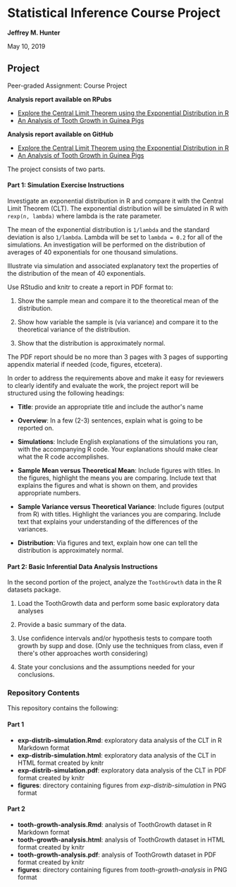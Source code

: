 # Statistical Inference Course Project

**Jeffrey M. Hunter**

May 10, 2019

## Project

Peer-graded Assignment: Course Project

**Analysis report available on RPubs**

* <a href="http://rpubs.com/OracleJavaNet/498056">Explore the Central Limit Theorem using the Exponential Distribution in R</a>
* <a href="http://rpubs.com/OracleJavaNet/498059">An Analysis of Tooth Growth in Guinea Pigs</a>

**Analysis report available on GitHub**

* <a href="http://htmlpreview.github.io/?https://github.com/oraclejavanet/statistical-inference-course-project-1/blob/master/exp-distrib-simulation.html" target="_blank">Explore the Central Limit Theorem using the Exponential Distribution in R</a>
* <a href="http://htmlpreview.github.io/?https://github.com/oraclejavanet/statistical-inference-course-project-1/blob/master/tooth-growth-analysis.html" target="_blank">An Analysis of Tooth Growth in Guinea Pigs</a>

The project consists of two parts.

#### Part 1: Simulation Exercise Instructions

Investigate an exponential distribution in R and compare it with the Central
Limit Theorem (CLT). The exponential distribution will be simulated in R with
`rexp(n, lambda)` where lambda is the rate parameter.

The mean of the exponential distribution is `1/lambda` and the standard
deviation is also `1/lambda`. Lambda will be set to `lambda = 0.2` for all of
the simulations. An investigation will be performed on the distribution of
averages of 40 exponentials for one thousand simulations.

Illustrate via simulation and associated explanatory text the properties of the
distribution of the mean of 40 exponentials.

Use RStudio and knitr to create a report in PDF format to:

1. Show the sample mean and compare it to the theoretical mean of the
   distribution.

1. Show how variable the sample is (via variance) and compare it to the
   theoretical variance of the distribution.

1. Show that the distribution is approximately normal.

The PDF report should be no more than 3 pages with 3 pages of supporting
appendix material if needed (code, figures, etcetera).

In order to address the requirements above and make it easy for reviewers to
clearly identify and evaluate the work, the project report will be structured 
using the following headings:

* **Title**: provide an appropriate title and include the author's name

* **Overview**: In a few (2-3) sentences, explain what is going to be reported
    on.

* **Simulations**: Include English explanations of the simulations you ran, with
    the accompanying R code. Your explanations should make clear
    what the R code accomplishes.

* **Sample Mean versus Theoretical Mean**: Include figures with titles. In the
    figures, highlight the means you are comparing. Include text that explains the
  figures and what is shown on them, and provides appropriate numbers.

* **Sample Variance versus Theoretical Variance**: Include figures
    (output from R) with titles. Highlight the variances you are comparing.
    Include text that explains your understanding of the differences of the
    variances.

* **Distribution**: Via figures and text, explain how one can tell the
distribution is approximately normal.

#### Part 2: Basic Inferential Data Analysis Instructions

In the second portion of the project, analyze the `ToothGrowth` data in the
R datasets package.

1. Load the ToothGrowth data and perform some basic exploratory data analyses

1. Provide a basic summary of the data.

1. Use confidence intervals and/or hypothesis tests to compare tooth growth by
   supp and dose. (Only use the techniques from class, even if there's other
   approaches worth considering)

1. State your conclusions and the assumptions needed for your conclusions.

### Repository Contents

This repository contains the following:

#### Part 1

* **exp-distrib-simulation.Rmd**: exploratory data analysis of the CLT in R Markdown format
* **exp-distrib-simulation.html**: exploratory data analysis of the CLT in HTML format created by knitr
* **exp-distrib-simulation.pdf**: exploratory data analysis of the CLT in PDF format created by knitr
* **figures**: directory containing figures from *exp-distrib-simulation* in PNG format

#### Part 2

* **tooth-growth-analysis.Rmd**: analysis of ToothGrowth dataset in R Markdown format
* **tooth-growth-analysis.html**: analysis of ToothGrowth dataset in HTML format created by knitr
* **tooth-growth-analysis.pdf**: analysis of ToothGrowth dataset in PDF format created by knitr
* **figures**: directory containing figures from *tooth-growth-analysis* in PNG format

